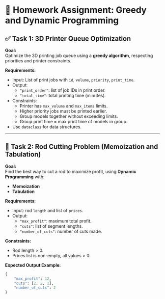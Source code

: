 # 📘 Homework Assignment: Greedy and Dynamic Programming

## ✅ Task 1: 3D Printer Queue Optimization

**Goal:**  
Optimize the 3D printing job queue using a **greedy algorithm**, respecting priorities and printer constraints.

**Requirements:**

- Input: List of print jobs with `id`, `volume`, `priority`, `print_time`.
- Output:
  - `"print_order"`: list of job IDs in print order.
  - `"total_time"`: total printing time (minutes).
- Constraints:
  - Printer has `max_volume` and `max_items` limits.
  - Higher priority jobs must be printed earlier.
  - Group models together without exceeding limits.
  - Group print time = max print time of models in group.
- Use `dataclass` for data structures.

---

## 🌟 Task 2: Rod Cutting Problem (Memoization and Tabulation)

**Goal:**  
Find the best way to cut a rod to maximize profit, using **Dynamic Programming** with:

- **Memoization**
- **Tabulation**

**Requirements:**

- Input: rod `length` and list of `prices`.
- Output:
  - `"max_profit"`: maximum total profit.
  - `"cuts"`: list of segment lengths.
  - `"number_of_cuts"`: number of cuts made.

**Constraints:**

- Rod length > 0.
- Prices list is non-empty, all values > 0.

**Expected Output Example:**

```python
{
    "max_profit": 12,
    "cuts": [2, 2, 1],
    "number_of_cuts": 2
}
```
